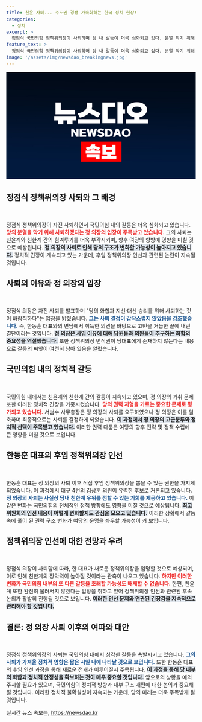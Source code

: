 ```yaml
---
title: 친윤 사퇴... 주도권 경쟁 가속화하는 한국 정치 현장!
categories:
  - 정치
excerpt: >
  정점식 국민의힘 정책위의장이 사퇴하며 당 내 갈등이 더욱 심화되고 있다. 분열 막기 위해 사죄라며 물러난 그는 대표에게 임면권이 없다는 메시지를 남겨 여전히 화약고인 정당의 내부를 고스란히 드러냈다. 과연 다음 행보는?
feature_text: >
  정점식 국민의힘 정책위의장이 사퇴하며 당 내 갈등이 더욱 심화되고 있다. 분열 막기 위해 사죄라며 물러난 그는 대표에게 임면권이 없다는 메시지를 남겨 여전히 화약고인 정당의 내부를 고스란히 드러냈다. 과연 다음 행보는?
image: '/assets/img/newsdao_breakingnews.jpg'
---
```


<p><img src="/assets/img/newsdao_breakingnews.jpg" alt="firstkoreanews 속보" /></p>

<h2 data-ke-size="size26">정점식 정책위의장 사퇴와 그 배경</h2>

<p data-ke-size="size16">&nbsp;</p>

<p>정점식 정책위의장이 자진 사퇴하면서 국민의힘 내의 갈등은 더욱 심화되고 있습니다. <b><span style="color: #ee2323;">당의 분열을 막기 위해 사퇴하겠다는 정 의장의 입장이 주목받고 있습니다.</span></b> 그의 사퇴는 친윤계와 친한계 간의 힘겨루기를 더욱 부각시키며, 향후 여당의 향방에 영향을 미칠 것으로 예상됩니다. <b><span style="background-color: #21538527;">정 의장의 사퇴로 인해 당의 구조가 변화할 가능성이 높아지고 있습니다.</span></b> 정치적 긴장이 계속되고 있는 가운데, 후임 정책위의장 인선과 관련된 논란이 지속될 것입니다.</p>

<h2 data-ke-size="size26">사퇴의 이유와 정 의장의 입장</h2>

<p data-ke-size="size16">&nbsp;</p>

<p>정점식 의장은 자진 사퇴를 발표하며 "당의 화합과 지선·대선 승리를 위해 사퇴하는 것이 바람직하다"는 입장을 밝혔습니다. <b><span style="color: #1a5490;">그는 사퇴 결정이 갑작스럽지 않았음을 강조했습니다.</span></b> 즉, 한동훈 대표와의 면담에서 취득한 의견을 바탕으로 고민을 거듭한 끝에 내린 결단이라는 것입니다. <b><span style="background-color: #21538527;">정 의장은 사임 이유에 대해 당원들과 의원들이 추구하는 화합의 중요성을 역설했습니다.</span></b> 또한 정책위의장 면직권이 당대표에게 존재하지 않는다는 내용으로 갈등의 씨앗이 여전히 남아 있음을 알렸습니다.</p>

<h2 data-ke-size="size26">국민의힘 내의 정치적 갈등</h2>

<p data-ke-size="size16">&nbsp;</p>

<p>국민의힘 내에서는 친윤계와 친한계 간의 갈등이 지속되고 있으며, 정 의장의 거취 문제 또한 이러한 정치적 긴장을 가중시켰습니다. <b><span style="color: #ee2323;">당의 권력 지형을 가르는 중요한 문제로 평가되고 있습니다.</span></b> 서범수 사무총장은 정 의장의 사퇴를 요구하였으나 정 의장은 이를 일축하며 최종적으로는 사퇴를 결정하게 되었습니다. <b><span style="background-color: #21538527;">이 과정에서 정 의장의 고군분투와 정치적 선택이 주목받고 있습니다.</span></b> 이러한 권력 다툼은 여당의 향후 전략 및 정책 수립에 큰 영향을 미칠 것으로 보입니다.</p>

<h2 data-ke-size="size26">한동훈 대표의 후임 정책위의장 인선</h2>

<p data-ke-size="size16">&nbsp;</p>

<p>한동훈 대표는 정 의장의 사퇴 이후 직접 후임 정책위의장을 뽑을 수 있는 권한을 가지게 되었습니다. 이 과정에서 대구 4선의 김상훈 의원이 유력한 후보로 거론되고 있습니다. <b><span style="color: #1a5490;">정 의장의 사퇴는 사실상 당내 친한계 우위를 점할 수 있는 기회를 제공하고 있습니다.</span></b> 이 같은 변화는 국민의힘의 전체적인 정책 방향에도 영향을 미칠 것으로 예상됩니다. <b><span style="background-color: #21538527;">최고위원회의 인선 내용이 어떻게 변화할지도 관심을 모으고 있습니다.</span></b> 이러한 상황에서 갈등 속에 풀이 된 권력 구조 변화가 여당의 운명을 좌우할 가능성이 커 보입니다.</p>

<h2 data-ke-size="size26">정책위의장 인선에 대한 전망과 우려</h2>

<p data-ke-size="size16">&nbsp;</p>

<p>정점식 의장이 사퇴함에 따라, 한 대표가 새로운 정책위의장을 임명할 것으로 예상되며, 이로 인해 친한계의 장악력이 높아질 것이라는 관측이 나오고 있습니다. <b><span style="color: #ee2323;">하지만 이러한 변화가 국민의힘 내부의 또 다른 갈등을 초래할 가능성도 배제할 수 없습니다.</span></b> 한편, 친윤계 또한 완전히 물러서지 않겠다는 입장을 취하고 있어 정책위의장 인선과 관련된 후속 논의가 활발히 진행될 것으로 보입니다. <b><span style="background-color: #21538527;">이러한 인선 문제와 연관된 긴장감을 지속적으로 관리해야 할 것입니다.</span></b></p>

<h2 data-ke-size="size26">결론: 정 의장 사퇴 이후의 여파와 대안</h2>

<p data-ke-size="size16">&nbsp;</p>

<p>정점식 정책위의장의 사퇴는 국민의힘 내에서 심각한 갈등을 촉발시키고 있습니다. <b><span style="color: #1a5490;">그의 사퇴가 가져올 정치적 영향은 짧은 시일 내에 나타날 것으로 보입니다.</span></b> 또한 한동훈 대표의 후임 인선 과정을 통해 새로운 전개가 이루어질지 주목됩니다. <b><span style="background-color: #21538527;">이 과정을 통해 당 내부의 화합과 정치적 안정성을 확보하는 것이 매우 중요할 것입니다.</span></b> 앞으로의 상황을 예의 주시할 필요가 있으며, 국민의힘의 정치적 방향과 내부 구조 개편에 대한 논의가 중요해질 것입니다. 이러한 정치적 불확실성이 지속되는 가운데, 당의 미래는 더욱 주목받게 될 것입니다.</p>
실시간 뉴스 속보는, <a href="https://newsdao.kr" rel="dofollow">https://newsdao.kr</a>


